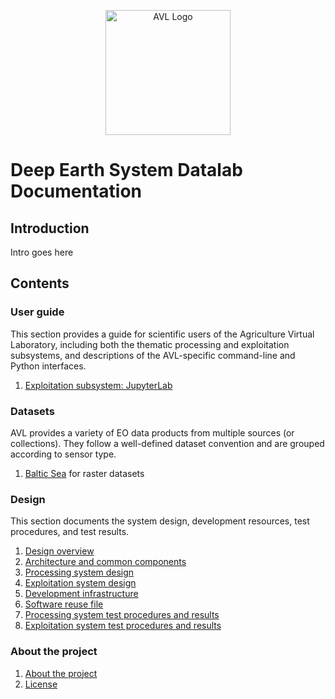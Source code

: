 <p align="center">
    <img src="img/avl-logo.jpg" alt="AVL Logo" style="height: 200px; width:200px;"/>
</p>

# Deep Earth System Datalab Documentation

## Introduction

Intro goes here


## Contents

### User guide

This section provides a guide for scientific users of the Agriculture Virtual
Laboratory, including both the thematic processing and exploitation subsystems,
and descriptions of the AVL-specific command-line and Python interfaces.

1.  [Exploitation subsystem: JupyterLab](guide/index.md)


### Datasets

AVL provides a variety of EO data products from multiple sources (or
collections). They follow a well-defined dataset convention and are grouped
according to sensor type.

1.  [Baltic Sea](datasets/baltic-sea.md) for raster datasets


### Design

This section documents the system design, development resources, test
procedures, and test results.

1.  [Design overview](design/index.md)
2.  [Architecture and common components](design/common.md)
3.  [Processing system design](design/processing/index.md)
4.  [Exploitation system design](design/exploitation/index.md)
5.  [Development infrastructure](design/development.md)
6.  [Software reuse file](design/reuse.md)
7.  [Processing system test procedures and results](design/testing/processing.md)
8.  [Exploitation system test procedures and results](design/testing/exploitation.md)

### About the project

1.  [About the project](about/index.md)
2.  [License](about/license.md)
